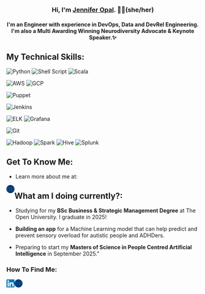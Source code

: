 
<h3 align="center">
    Hi, I'm <a href="http://jenniferopal.com/" target="_blank" rel="noreferrer">Jennifer Opal</a>. 👋🏾(she/her)
</h3>

<h4 align="center">
    I'm an Engineer with experience in DevOps, Data and DevRel Engineering. I'm also a Multi Awarding Winning Neurodiversity Advocate & Keynote Speaker.✨
</h4>

## My Technical Skills: 

![Python](https://img.shields.io/badge/Code-Python-informational?style=flat&logo=Python&color=ffdd54)
![Shell Script](https://img.shields.io/badge/Code-Shell_Script-informational?style=flat&logo=Shell_Script&color=23121011)
![Scala](https://img.shields.io/badge/Code-Scala-informational?style=flat&logo=Scala&color=23DC322F)

![AWS](https://img.shields.io/badge/Cloud-AWS-informational?style=flat&logo=AWS&color=23FF9900)
![GCP](https://img.shields.io/badge/Cloud-GCP-informational?style=flat&logo=GCP&color=2274A5)

![Puppet](https://img.shields.io/badge/Config-Puppet-informational?style=flat&logo=Puppet&color=FC440F)

![Jenkins](https://img.shields.io/badge/CICD-Jenkins-informational?style=flat&logo=Jenkins&color=C47AC0)

![ELK](https://img.shields.io/badge/Logging-ELK-informational?style=flat&logo=ELK&color=DEBAC0)
![Grafana](https://img.shields.io/badge/Monitoring-Grafana-informational?style=flat&logo=Grafana&color=81F4E1)

![Git](https://img.shields.io/badge/Version-Git-informational?style=flat&logo=Git&color=FF729F)

![Hadoop](https://img.shields.io/badge/Data-Hadoop-informational?style=flat&logo=Hadoop&color=E7DFC6)
![Spark](https://img.shields.io/badge/Data-Spark-informational?style=flat&logo=Spark&color=6DD3CE)
![Hive](https://img.shields.io/badge/Data-Hive-informational?style=flat&logo=Hive&color=F7A278)
![Splunk](https://img.shields.io/badge/Data-Splunk-informational?style=flat&logo=Splunk&color=351E29)

## Get To Know Me:

- Learn more about me at:

<a href="http://jenniferopal.com/"><img align="left" src="https://raw.githubusercontent.com/jenniferopal/jenniferopal/main/images/internet.svg" alt="Jennifer Opal | Official Blog and Website" width="21px"/></a>

## What am I doing currently?: 

- Studying for my **BSc Business & Strategic Management Degree** at The Open University. I graduate in 2025!
  
- **Building an app** for a Machine Learning model that can help predict and prevent sensory overload for autistic people and ADHDers.
  
- Preparing to start my **Masters of Science in People Centred Artificial Intelligence** in September 2025."

### How To Find Me:

<a href="https://www.linkedin.com/in/jenniferopal/"><img align="left" src="https://raw.githubusercontent.com/jenniferopal/jenniferopal/main/images/linkedin.svg" alt="Jennifer Opal | LinkedIn" width="21px"/></a>

<a href="http://databutmakeithuman.com/"><img align="left" src="https://raw.githubusercontent.com/jenniferopal/jenniferopal/main/images/internet.svg" alt="Data But Make It Human | Blog & Portfolio Focused on AI, Data and ADHD" width="21px"/></a>

